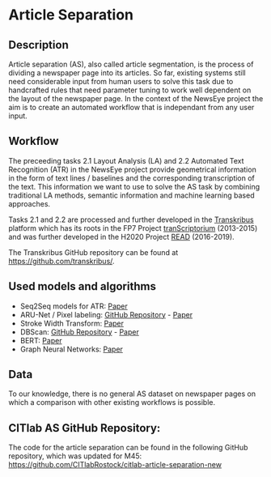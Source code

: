 # Article Separation

## Description
Article separation (AS), also called article segmentation, is the process of dividing a newspaper page into its articles. So far, existing systems still need considerable input from human users to solve this task due to handcrafted rules that need parameter tuning to work well dependent on the layout of the newspaper page. In the context of the NewsEye project the aim is to create an automated workflow that is independant from any user input. 

## Workflow
The preceeding tasks 2.1 Layout Analysis (LA) and 2.2 Automated Text Recognition (ATR) in the NewsEye project provide geometrical information in the form of text lines / baselines and the corresponding transcription of the text. This information we want to use to solve the AS task by combining traditional LA methods, semantic information and machine learning based approaches.

Tasks 2.1 and 2.2 are processed and further developed in the [Transkribus](https://transkribus.eu/) platform which has its roots in the FP7 Project [tranScriptorium](http://transcriptorium.eu/) (2013-2015) and was further developed in the H2020 Project [READ](https://read.transkribus.eu/) (2016-2019). 

The Transkribus GitHub repository can be found at https://github.com/transkribus/.

## Used models and algorithms
* Seq2Seq models for ATR: [Paper](https://arxiv.org/abs/1903.07377)
* ARU-Net / Pixel labeling: [GitHub Repository](https://github.com/TobiasGruening/ARU-Net) - [Paper](https://arxiv.org/abs/1802.03345)
* Stroke Width Transform: [Paper](https://ieeexplore.ieee.org/document/5540041)
* DBScan: [GitHub Repository](https://github.com/chrisjmccormick/dbscan) - [Paper](https://www.aaai.org/Papers/KDD/1996/KDD96-037.pdf)
* BERT: [Paper](https://arxiv.org/abs/1810.04805)
* Graph Neural Networks: [Paper](https://persagen.com/files/misc/scarselli2009graph.pdf)

## Data
To our knowledge, there is no general AS dataset on newspaper pages on which a comparison with other existing workflows is possible.

## CITlab AS GitHub Repository:
The code for the article separation can be found in the following GitHub repository, which was updated for M45:
https://github.com/CITlabRostock/citlab-article-separation-new
